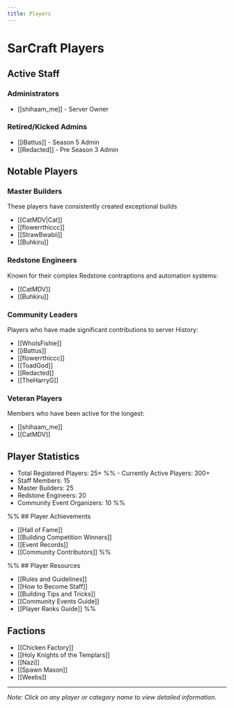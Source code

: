 ```yaml
---
title: Players
---
```


# SarCraft Players

## Active Staff
### Administrators
- [[shihaam_me]] - Server Owner

### Retired/Kicked Admins
- [[iBattus]] - Season 5 Admin
- [[Redacted]] - Pre Season 3 Admin


## Notable Players

### Master Builders
These players have consistently created exceptional builds 
- [[CatMDV|Cat]]
- [[flowerrthiccc]]
- [[StrawBwabii]]
- [[Buhkiru]]

### Redstone Engineers
Known for their complex Redstone contraptions and automation systems:
- [[CatMDV]]
- [[Buhkiru]]


### Community Leaders
Players who have made significant contributions to server History:
- [[WhoIsFishie]]
- [[iBattus]]
- [[flowerrthiccc]]
- [[ToadGod]]
- [[Redacted]]
- [[TheHarryG]]

### Veteran Players
Members who have been active for the longest:
- [[shihaam_me]]
- [[CatMDV]]


## Player Statistics
- Total Registered Players: 25+
%% - Currently Active Players: 300+
- Staff Members: 15
- Master Builders: 25
- Redstone Engineers: 20
- Community Event Organizers: 10 %%

%% ## Player Achievements
- [[Hall of Fame]]
- [[Building Competition Winners]]
- [[Event Records]]
- [[Community Contributors]] %%

%% ## Player Resources
- [[Rules and Guidelines]]
- [[How to Become Staff]]
- [[Building Tips and Tricks]]
- [[Community Events Guide]]
- [[Player Ranks Guide]] %%

## Factions
- [[Chicken Factory]]
- [[Holy Knights of the Templars]]
- [[Nazi]]
- [[Spawn Mason]]
- [[Weebs]]

---

*Note: Click on any player or category name to view detailed information.*